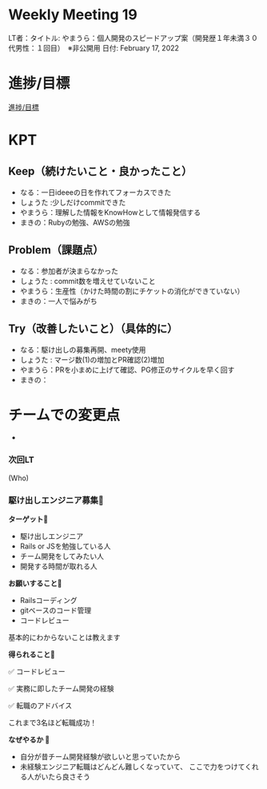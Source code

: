 # Weekly Meeting 19

LT者：タイトル: やまうら：個人開発のスピードアップ案（開発歴１年未満３０代男性：１回目）　※非公開用
日付: February 17, 2022

# 進捗/目標

[進捗/目標](Weekly%20Meeting%2019%2067e7355c2fe74d36ab42ce6e62fcba21/%E9%80%B2%E6%8D%97%20%E7%9B%AE%E6%A8%99%2096ca7054481f4e5ca95b23c926e1eae9.csv)

# KPT

## Keep（続けたいこと・良かったこと）

- なる：一日ideeeの日を作れてフォーカスできた
- しょうた :少しだけcommitできた
- やまうら：理解した情報をKnowHowとして情報発信する
- まきの：Rubyの勉強、AWSの勉強

## Problem（課題点）

- なる：参加者が決まらなかった
- しょうた : commit数を増えせていないこと
- やまうら：生産性（かけた時間の割にチケットの消化ができていない）
- まきの：一人で悩みがち

## Try（改善したいこと）（具体的に）

- なる：駆け出しの募集再開、meety使用
- しょうた : マージ数(1)の増加とPR確認(2)増加
- やまうら：PRを小まめに上げて確認、PG修正のサイクルを早く回す
- まきの：

# チームでの変更点

- 

### 次回LT

(Who) 

### **駆け出しエンジニア募集🎉**

**ターゲット🎯**

- 駆け出しエンジニア
- Rails or JSを勉強している人
- チーム開発をしてみたい人
- 開発する時間が取れる人

**お願いすること🙏**

- Railsコーディング
- gitベースのコード管理
- コードレビュー

基本的にわからないことは教えます

**得られること🎁**

✅ コードレビュー

✅ 実務に即したチーム開発の経験

✅ 転職のアドバイス

これまで3名ほど転職成功！

**なぜやるか 🤔**

- 自分が昔チーム開発経験が欲しいと思っていたから
- 未経験エンジニア転職はどんどん難しくなっていて、
ここで力をつけてくれる人がいたら良さそう